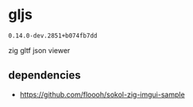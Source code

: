 # gljs

`0.14.0-dev.2851+b074fb7dd`

zig gltf json viewer

## dependencies

- https://github.com/floooh/sokol-zig-imgui-sample
